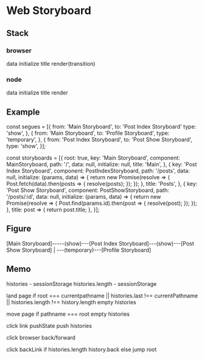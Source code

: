 # Web Storyboard

## Stack

### browser
data
  initialize
    title
render(transition)

### node
data
  initialize
    title
      render


##  Example

const segues = [{
  from: 'Main Storyboard',
  to: 'Post Index Storyboard'
  type: 'show',
}, {
  from: 'Main Storyboard',
  to: 'Profile Storyboard',
  type: 'temporary',
}, {
  from: 'Post Index Storyboard',
  to: 'Post Show Storyboard',
  type: 'show',
}];

const storyboards = [{
  root: true,
  key: 'Main Storyboard',
  component: MainStoryboard,
  path: '/',
  data: null,
  initialize: null,
  title: 'Main',
}, {
  key: 'Post Index Storyboard',
  component: PostIndexStoryboard,
  path: '/posts',
  data: null,
  initialize: (params, data) => {
    return new Promise(resolve => {
      Post.fetch(data).then(posts => {
        resolve(posts);
      });
    });
  },
  title: 'Posts',
}, {
  key: 'Post Show Storyboard',
  component: PostShowStoryboard,
  path: '/posts/:id',
  data: null,
  initialize: (params, data) => {
    return new Promise(resolve => {
      Post.find(params.id).then(post => {
        resolve(post);
      });
    });
  },
  title: post => {
    return post.title;
  },
}];

## Figure

[Main Storyboard]-----(show)---[Post Index Storyboard]---(show)---[Post Show Storyboard]
                   |
                   ---(temporary)---[Profile Storyboard]

## Memo
histories - sessionStorage
histories.length - sessionStorage

land page
  if
    root === currentpathname ||
    histories.last !== currentPathname ||
    histories.length !== history.length
      empty histories

move page
  if pathname === root
    empty histories

click link
  pushState
  push histories

click browser back/forward

click backLink
  if histories.length
    history.back
  else
    jump root
